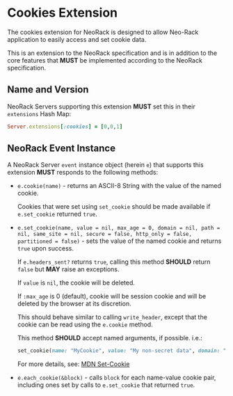 # Cookies Extension

The cookies extension for NeoRack is designed to allow Neo-Rack application to easily access and set cookie data.

This is an extension to the NeoRack specification and is in addition to the core features that **MUST** be implemented according to the NeoRack specification.

## Name and Version

NeoRack Servers supporting this extension **MUST** set this in their `extensions` Hash Map:

```ruby
Server.extensions[:cookies] = [0,0,1]
```

## NeoRack Event Instance

A NeoRack Server `event` instance object (herein `e`) that supports this extension **MUST** responds to the following methods:

* `e.cookie(name)` - returns an ASCII-8 String with the value of the named cookie.

    Cookies that were set using `set_cookie` should be made available if `e.set_cookie` returned `true`.

* `e.set_cookie(name, value = nil, max_age = 0, domain = nil, path = nil, same_site = nil, secure = false, http_only = false, partitioned = false)` - sets the value of the named cookie and returns `true` upon success.

    If `e.headers_sent?` returns `true`, calling this method **SHOULD** return `false` but **MAY** raise an exceptions.
    
    If `value` is `nil`, the cookie will be deleted.

    If `:max_age` is 0 (default), cookie will be session cookie and will be deleted by the browser at its discretion.
    
    This should behave similar to calling `write_header`, except that the cookie can be read using the `e.cookie` method.

    This method **SHOULD** accept named arguments, if possible. i.e.:

    ```ruby
    set_cookie(name: "MyCookie", value: "My non-secret data", domain: "localhost", max_age: 1_728_000)
    ```
    
    For more details, see: [MDN Set-Cookie](https://developer.mozilla.org/en-US/docs/Web/HTTP/Headers/Set-Cookie)

* `e.each_cookie(&block)` - calls `block` for each name-value cookie pair, including ones set by calls to `e.set_cookie` that returned `true`.
